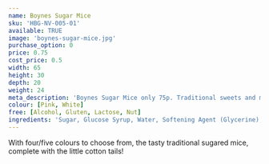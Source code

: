```yaml
---
name: Boynes Sugar Mice
sku: 'HBG-NV-005-01'
available: TRUE
image: 'boynes-sugar-mice.jpg'
purchase_option: 0
price: 0.75
cost_price: 0.5
width: 65
height: 30
depth: 20
weight: 24
meta_description: 'Boynes Sugar Mice only 75p. Traditional sweets and more at Humbugs Confectionery Store. Specialists in satisfying your sweet tooth!'
colour: [Pink, White]
free: [Alcohol, Gluten, Lactose, Nut]
ingredients: 'Sugar, Glucose Syrup, Water, Softening Agent (Glycerine), Natural Flavouring, Natural Colours'
---
```

With four/five colours to choose from, the tasty traditional sugared mice, complete with the little cotton tails!